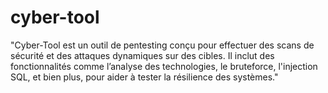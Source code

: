 # cyber-tool
"Cyber-Tool est un outil de pentesting conçu pour effectuer des scans de sécurité et des attaques dynamiques sur des cibles. Il inclut des fonctionnalités comme l’analyse des technologies, le bruteforce, l'injection SQL, et bien plus, pour aider à tester la résilience des systèmes."
